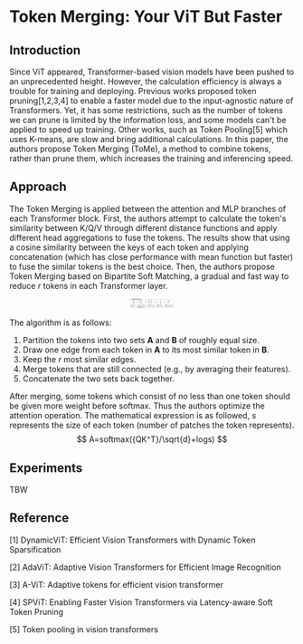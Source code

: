 # Token Merging: Your  ViT But Faster

## Introduction

Since ViT appeared, Transformer-based vision models have been pushed to an unprecedented height. However, the calculation efficiency is always a trouble for training and deploying. Previous works proposed token pruning[1,2,3,4] to enable a faster model due to the input-agnostic nature of Transformers. Yet, it has some restrictions, such as the number of tokens we can prune is limited by the information loss, and some models can't be applied to speed up training. Other works, such as Token Pooling[5] which uses K-means, are slow and bring additional calculations. In this paper, the authors propose Token Merging (ToMe), a method to combine tokens, rather than prune them, which increases the training and inferencing speed.

## Approach

The Token Merging is applied between the attention and MLP branches of each Transformer block. First, the authors attempt to calculate the token's similarity between K/Q/V through different distance functions and apply different head aggregations to fuse the tokens. The results show that using a cosine similarity between the keys of each token and applying concatenation (which has close performance with mean function but faster) to fuse the similar tokens is the best choice. Then, the authors propose Token Merging based on Bipartite Soft Matching, a gradual and fast way to reduce *r* tokens in each Transformer layer. 

<p align="center">
<img src="./figures/fig1.png" alt="Bipartite Soft Matching" width="800" style="zoom:10%;" />
</p>

The algorithm is as follows:

1. Partition the tokens into two sets **A** and **B** of roughly equal size.
2. Draw one edge from each token in **A** to its most similar token in **B**.
3. Keep the *r* most similar edges.
4. Merge tokens that are still connected (e.g., by averaging their features).
5. Concatenate the two sets back together.

After merging, some tokens which consist of no less than one token should be given more weight before softmax. Thus the authors optimize the attention operation. The mathematical expression is as followed, *s* represents the size of each token (number of patches the token represents). 
$$
A=softmax({QK^T}/\sqrt{d}+logs)
$$

## Experiments

TBW

## Reference

[1] DynamicViT: Efficient Vision Transformers with Dynamic Token Sparsification

[2] AdaViT: Adaptive Vision Transformers for Efficient Image Recognition

[3] A-ViT: Adaptive tokens for efficient vision transformer

[4] SPViT: Enabling Faster Vision Transformers via Latency-aware Soft Token Pruning

[5] Token pooling in vision transformers
